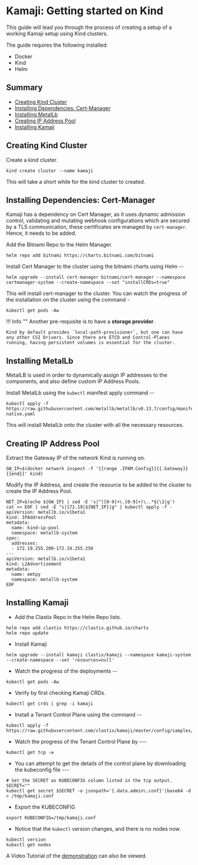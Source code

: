 # Kamaji: Getting started on Kind
This guide will lead you through the process of creating a setup of a working Kamaji setup using Kind clusters.

The guide requires the following installed: 

- Docker
- Kind
- Helm

## Summary

  * [Creating Kind Cluster](#creating-kind-cluster)
  * [Installing Dependencies: Cert-Manager](#installing-dependencies-cert-manager)
  * [Installing MetalLb](#installing-metallb)
  * [Creating IP Address Pool](#creating-ip-address-pool)
  * [Installing Kamaji](#installing-kamaji)


## Creating Kind Cluster

Create a kind cluster.
```
kind create cluster --name kamaji
```

This will take a short while for the kind cluster to created.

## Installing Dependencies: Cert-Manager

Kamaji has a dependency on Cert Manager, as it uses dynamic admission control, validating and mutating webhook configurations which are secured by a TLS communication, these certificates are managed by `cert-manager`. Hence, it needs to be added. 

Add the Bitnami Repo to the Helm Manager. 
```
helm repo add bitnami https://charts.bitnami.com/bitnami
```

Install Cert Manager to the cluster using the bitnami charts using Helm --
```
helm upgrade --install cert-manager bitnami/cert-manager --namespace certmanager-system --create-namespace --set "installCRDs=true"
```

This will install cert-manager to the cluster. You can watch the progress of the installation on the cluster using the command -
```
kubectl get pods -Aw
```

!!! Info ""
    Another pre-requisite is to have a __storage provider__. 
    
    Kind by default provides `local-path-provisioner`, but one can have any other CSI Drivers. Since there are ETCD and Control-Planes running, having persistent volumes is essential for the cluster.

## Installing MetalLb 

MetalLB is used in order to dynamically assign IP addresses to the components, and also define custom IP Address Pools. 

Install MetalLb using the `kubectl` manifest apply command --
```
kubectl apply -f https://raw.githubusercontent.com/metallb/metallb/v0.13.7/config/manifests/metallb-native.yaml
```

This will install MetalLb onto the cluster with all the necessary resources.

## Creating IP Address Pool

Extract the Gateway IP of the network Kind is running on.
```
GW_IP=$(docker network inspect -f '{{range .IPAM.Config}}{{.Gateway}}{{end}}' kind)
```

Modify the IP Address, and create the resource to be added to the cluster to create the IP Address Pool.
```
NET_IP=$(echo ${GW_IP} | sed -E 's|^([0-9]+\.[0-9]+)\..*$|\1|g')
cat << EOF | sed -E "s|172.19|${NET_IP}|g" | kubectl apply -f -
apiVersion: metallb.io/v1beta1
kind: IPAddressPool
metadata:
  name: kind-ip-pool
  namespace: metallb-system
spec:
  addresses:
  - 172.19.255.200-172.19.255.250
---
apiVersion: metallb.io/v1beta1
kind: L2Advertisement
metadata:
  name: emtpy
  namespace: metallb-system
EOF
```

## Installing Kamaji

- Add the Clastix Repo in the Helm Repo lists.
```
helm repo add clastix https://clastix.github.io/charts
helm repo update
```

- Install Kamaji
```
helm upgrade --install kamaji clastix/kamaji --namespace kamaji-system --create-namespace --set 'resources=null'
```

- Watch the progress of the deployments -- 
```
kubectl get pods -Aw 
```

- Verify by first checking Kamaji CRDs.
```
kubectl get crds | grep -i kamaji
```

- Install a Tenant Control Plane using the command --

```
kubectl apply -f https://raw.githubusercontent.com/clastix/kamaji/master/config/samples/kamaji_v1alpha1_tenantcontrolplane.yaml
```

- Watch the progress of the Tenant Control Plane by --- 
```
kubectl get tcp -w
```

- You can attempt to get the details of the control plane by downloading the kubeconfig file ---
```
# Set the SECRET as KUBECONFIG column listed in the tcp output.
SECRET=""
kubectl get secret $SECRET -o jsonpath='{.data.admin\.conf}'|base64 -d > /tmp/kamaji.conf
```

- Export the KUBECONFIG
```
export KUBECONFIG=/tmp/kamaji.conf
```

- Notice that the `kubectl` version changes, and there is no nodes now.
```
kubectl version
kubectl get nodes
```

A Video Tutorial of the [demonstration](https://www.youtube.com/watch?v=hDTvnOyUmo4&t=577s) can also be viewed.